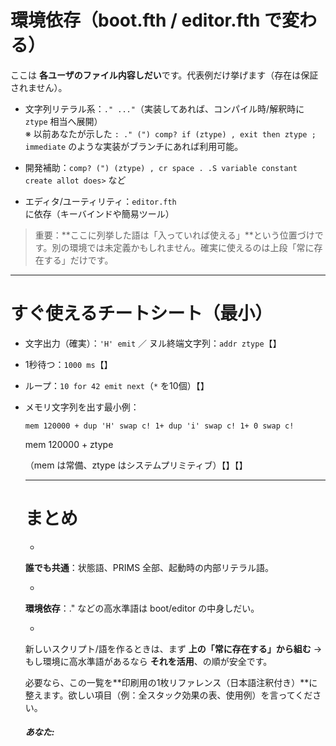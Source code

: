 # 環境依存（boot.fth / editor.fth で変わる）

ここは **各ユーザのファイル内容しだい**です。代表例だけ挙げます（存在は保証されません）。

  * 文字列リテラル系：`." ..."`（実装してあれば、コンパイル時/解釈時に `ztype` 相当へ展開）  
※ 以前あなたが示した `: ." (") comp? if (ztype) , exit then ztype ; immediate` のような実装がブランチにあれば利用可能。

  * 開発補助：`comp? (") (ztype) , cr space . .S variable constant create allot does>` など

  * エディタ/ユーティリティ：`editor.fth` に依存（キーバインドや簡易ツール）

> 重要：**ここに列挙した語は「入っていれば使える」**という位置づけです。別の環境では未定義かもしれません。確実に使えるのは上段「常に存在する」だけです。

* * *

# すぐ使えるチートシート（最小）

  * 文字出力（確実）：`'H' emit` ／ ヌル終端文字列：`addr ztype`【】

  * 1秒待つ：`1000 ms`【】

  * ループ：`10 for 42 emit next`（`*` を10個）【】

  * メモリ文字列を出す最小例：
    
        mem 120000 + dup 'H' swap c! 1+ dup 'i' swap c! 1+ 0 swap c!
    mem 120000 + ztype
    
    
    
    
    
    （mem は常備、ztype はシステムプリミティブ）【】【】
    
    
    
    
    
    
    
    * * *
    
    
    
    
    # まとめ
    
    
    
    
    
    
      * 
    
    
    **誰でも共通**：状態語、PRIMS 全部、起動時の内部リテラル語。
    
    
    
    
    
      * 
    
    
    **環境依存**：." などの高水準語は boot/editor の中身しだい。
    
    
    
    
    
      * 
    
    
    新しいスクリプト/語を作るときは、まず **上の「常に存在する」から組む** → もし環境に高水準語があるなら **それを活用**、の順が安全です。
    
    
    
    
    
    
    
    必要なら、この一覧を**印刷用の1枚リファレンス（日本語注釈付き）**に整えます。欲しい項目（例：全スタック効果の表、使用例）を言ってください。
    
    ##### あなた:
